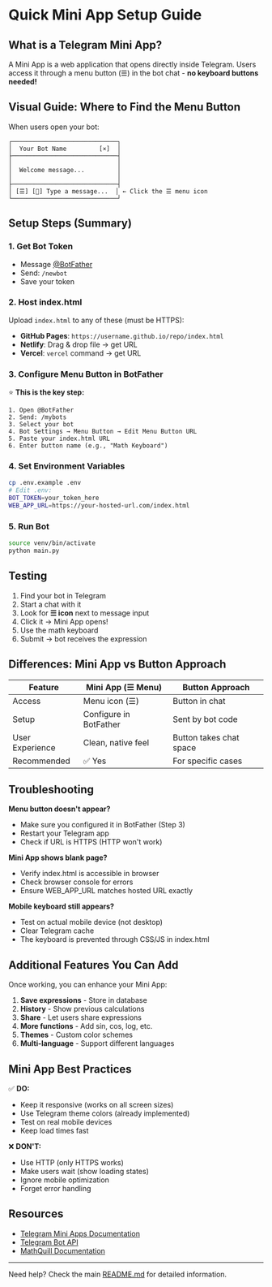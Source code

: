 # Quick Mini App Setup Guide

## What is a Telegram Mini App?

A Mini App is a web application that opens directly inside Telegram. Users access it through a menu button (☰) in the bot chat - **no keyboard buttons needed!**

## Visual Guide: Where to Find the Menu Button

When users open your bot:
```
┌─────────────────────────────┐
│  Your Bot Name         [×]  │
├─────────────────────────────┤
│                             │
│  Welcome message...         │
│                             │
├─────────────────────────────┤
│ [☰] [📎] Type a message...  │ ← Click the ☰ menu icon
└─────────────────────────────┘
```

## Setup Steps (Summary)

### 1. Get Bot Token
- Message [@BotFather](https://t.me/BotFather)
- Send: `/newbot`
- Save your token

### 2. Host index.html
Upload `index.html` to any of these (must be HTTPS):
- **GitHub Pages**: `https://username.github.io/repo/index.html`
- **Netlify**: Drag & drop file → get URL
- **Vercel**: `vercel` command → get URL

### 3. Configure Menu Button in BotFather
⭐ **This is the key step:**

```
1. Open @BotFather
2. Send: /mybots
3. Select your bot
4. Bot Settings → Menu Button → Edit Menu Button URL
5. Paste your index.html URL
6. Enter button name (e.g., "Math Keyboard")
```

### 4. Set Environment Variables
```bash
cp .env.example .env
# Edit .env:
BOT_TOKEN=your_token_here
WEB_APP_URL=https://your-hosted-url.com/index.html
```

### 5. Run Bot
```bash
source venv/bin/activate
python main.py
```

## Testing

1. Find your bot in Telegram
2. Start a chat with it
3. Look for **☰ icon** next to message input
4. Click it → Mini App opens!
5. Use the math keyboard
6. Submit → bot receives the expression

## Differences: Mini App vs Button Approach

| Feature | Mini App (☰ Menu) | Button Approach |
|---------|------------------|-----------------|
| Access | Menu icon (☰) | Button in chat |
| Setup | Configure in BotFather | Sent by bot code |
| User Experience | Clean, native feel | Button takes chat space |
| Recommended | ✅ Yes | For specific cases |

## Troubleshooting

**Menu button doesn't appear?**
- Make sure you configured it in BotFather (Step 3)
- Restart your Telegram app
- Check if URL is HTTPS (HTTP won't work)

**Mini App shows blank page?**
- Verify index.html is accessible in browser
- Check browser console for errors
- Ensure WEB_APP_URL matches hosted URL exactly

**Mobile keyboard still appears?**
- Test on actual mobile device (not desktop)
- Clear Telegram cache
- The keyboard is prevented through CSS/JS in index.html

## Additional Features You Can Add

Once working, you can enhance your Mini App:

1. **Save expressions** - Store in database
2. **History** - Show previous calculations
3. **Share** - Let users share expressions
4. **More functions** - Add sin, cos, log, etc.
5. **Themes** - Custom color schemes
6. **Multi-language** - Support different languages

## Mini App Best Practices

✅ **DO:**
- Keep it responsive (works on all screen sizes)
- Use Telegram theme colors (already implemented)
- Test on real mobile devices
- Keep load times fast

❌ **DON'T:**
- Use HTTP (only HTTPS works)
- Make users wait (show loading states)
- Ignore mobile optimization
- Forget error handling

## Resources

- [Telegram Mini Apps Documentation](https://core.telegram.org/bots/webapps)
- [Telegram Bot API](https://core.telegram.org/bots/api)
- [MathQuill Documentation](http://docs.mathquill.com/)

---

Need help? Check the main [README.md](README.md) for detailed information.
